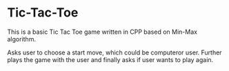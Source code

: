 # Tic-Tac-Toe
This is a basic Tic Tac Toe game written in CPP based on Min-Max algorithm.

Asks user to choose a start move, which could be computeror user.
Further plays the game with the user and finally asks if user wants to play again.
